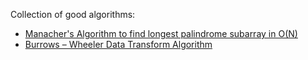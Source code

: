 Collection of good algorithms:
- [Manacher's Algorithm to find longest palindrome subarray in O(N)](https://www.felix021.com/blog/read.php?2040)
- [Burrows – Wheeler Data Transform Algorithm](https://www.geeksforgeeks.org/burrows-wheeler-data-transform-algorithm/)

